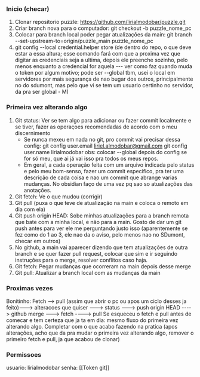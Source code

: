 ### Inicio (checar)

1) Clonar repositorio puzzle:
	https://github.com/lirialmodobar/puzzle.git
2) Criar branch nova para o computador:
	git checkout -b puzzle_nome_pc
3) Colocar para branch local poder pegar atualizações da main:
   git branch --set-upstream-to=origin/puzzle_main puzzle_nome_pc
4) git config --local credential.helper store (de dentro do repo, o que deve estar a essa altura; esse comando fará com que a proxima vez que digitar as credenciais seja a ultima, depois ele preenche sozinho, pelo menos enquanto a credencial for aquela --- ver como faz quando muda o token por algum motivo; pode ser --global tbm, usei o local em servidores por mais segurança de nao bugar dos outros, principalmente no do sdumont, mas pelo que  vi se tem um usuario certinho no servidor, da pra ser global - M)
### Primeira vez alterando algo 

1) Git status: Ver se tem algo para adicionar ou fazer commit localmente e se tiver, fazer as operaçoes recomendadas de acordo com o meu discernimento
	- Se nunca mexeu em nada no git, pro commit vai precisar dessa config:
		git config user.email liriel.almodobar@gmail.com 
		git config user.name lirialmodobar
		obs: colocar --global depois do config se for só meu, que ai já vai isso pra todos os meus repos.
	- Em geral, a cada operação feita com um arquivo indicada pelo status e pelo meu bom-senso, fazer um commit especifico, pra ter uma descrição de cada coisa e nao um commit que abrange varias mudanças. No obsidian faço de uma vez pq sao so atualizações das anotações.
1) Git fetch: Ve o que mudou (corrigir)
2) Git pull (puxa o que teve de atualização na main e coloca o remoto em dia com ela)
3) Git push origin HEAD: Sobe minhas atualizações para a branch remota que bate com a minha local, e não para a main. Gosto de dar um git push antes para ver ele me perguntando justo isso (aparentemente se fez como do 1 ao 3, ele nao da o aviso, pelo menos nao no SDumont, checar em outros)
4) No github, a main vai aparecer dizendo que tem atualizações de outra branch e se quer fazer pull request, colocar que sim e ir seguindo instruções para o merge, resolver conflitos caso haja.
5) Git fetch: Pegar mudanças que ocorreram na main depois desse merge
6) Git pull: Atualizar a branch local com as mudanças da main
### Proximas vezes

Bonitinho: Fetch --> pull (assim que abrir o pc ou apos um ciclo desses ja feito)---> alteracoes que quiser ---> status ---> push origin HEAD ----> github merge ---> fetch ----> pull
Se esqueceu o fetch e pull antes de comecar e tem certeza que ja ta em dia: mesmo fluxo do primeira vez alterando algo. 
Completar com o que acabo fazendo na pratica (apos alterações, acho que da pra mudar o primeira vez alterando algo, remover o primeiro fetch e pull, ja que acabou de clonar)
### Permissoes

usuario: lirialmodobar
senha: [[Token git]]


